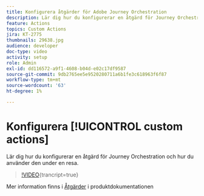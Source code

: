 ```yaml
---
title: Konfigurera åtgärder för Adobe Journey Orchestration
description: Lär dig hur du konfigurerar en åtgärd för Journey Orchestration och hur du använder den under en resa.
feature: Actions
topics: Custom Actions
jira: KT-2775
thumbnails: 29638.jpg
audience: developer
doc-type: video
activity: setup
role: Admin
exl-id: dd116572-a9f1-4608-b04d-e02c17df9587
source-git-commit: 9db2765ee5e9520280711a6b1fe3c618963f6f87
workflow-type: tm+mt
source-wordcount: '63'
ht-degree: 1%

---
```


# Konfigurera [!UICONTROL custom actions]

Lär dig hur du konfigurerar en åtgärd för Journey Orchestration och hur du använder den under en resa.

>[!VIDEO](https://video.tv.adobe.com/v/29638?learn=on){trancript=true}

Mer information finns i [Åtgärder](https://experienceleague.adobe.com/docs/journeys/using/action-journeys/action.html?lang=en) i produktdokumentationen

